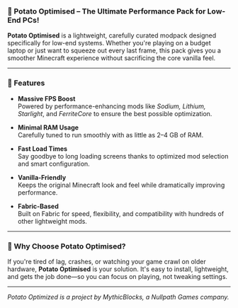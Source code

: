### 🥔 Potato Optimised – The Ultimate Performance Pack for Low-End PCs!

**Potato Optimised** is a lightweight, carefully curated modpack designed specifically for low-end systems. Whether you're playing on a budget laptop or just want to squeeze out every last frame, this pack gives you a smoother Minecraft experience without sacrificing the core vanilla feel.

---

### 🚀 Features

- **Massive FPS Boost**  
  Powered by performance-enhancing mods like *Sodium, Lithium, Starlight*, and *FerriteCore* to ensure the best possible optimization.

- **Minimal RAM Usage**  
  Carefully tuned to run smoothly with as little as 2–4 GB of RAM.

- **Fast Load Times**  
  Say goodbye to long loading screens thanks to optimized mod selection and smart configuration.

- **Vanilla-Friendly**  
  Keeps the original Minecraft look and feel while dramatically improving performance.

- **Fabric-Based**  
  Built on Fabric for speed, flexibility, and compatibility with hundreds of other lightweight mods.

---

### 🎯 Why Choose Potato Optimised?

If you're tired of lag, crashes, or watching your game crawl on older hardware, **Potato Optimised** is your solution. It's easy to install, lightweight, and gets the job done—so you can focus on playing, not tweaking settings.

---

*Potato Optimized is a project by MythicBlocks, a Nullpath Games company.*

